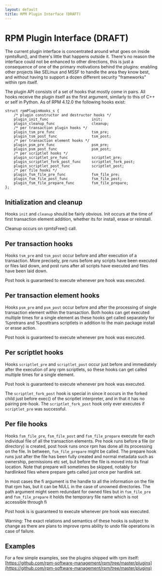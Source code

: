 ```yaml
---
layout: default
title: RPM Plugin Interface (DRAFT)
---
```

# RPM Plugin Interface (DRAFT)

 The current plugin interface is concentrated around what goes on inside rpmtsRun(), and there's little that happens outside it. There's no reason the interface could not be enhanced to other directions, this is just a consequence of one of the primary motivations behind the plugins: enabling other projects like SELinux and MSSF to handle the area they know best, and without having to support a dozen different security "frameworks" within rpm itself.

The plugin API consists of a set of hooks that mostly come in pairs. All hooks receive the plugin itself as the first argument, similarly to this of C++ or self in Python. As of RPM 4.12.0 the following hooks exist:
```
struct rpmPluginHooks_s { 
    /* plugin constructor and destructor hooks */
    plugin_init_func                    init;
    plugin_cleanup_func                 cleanup;
    /* per transaction plugin hooks */
    plugin_tsm_pre_func                 tsm_pre;
    plugin_tsm_post_func                tsm_post;
    /* per transaction element hooks */
    plugin_psm_pre_func                 psm_pre;
    plugin_psm_post_func                psm_post;
    /* per scriptlet hooks */
    plugin_scriptlet_pre_func           scriptlet_pre;
    plugin_scriptlet_fork_post_func     scriptlet_fork_post;
    plugin_scriptlet_post_func          scriptlet_post;
    /* per file hooks */
    plugin_fsm_file_pre_func            fsm_file_pre;
    plugin_fsm_file_post_func           fsm_file_post;
    plugin_fsm_file_prepare_func        fsm_file_prepare;
};
```

## Initialization and cleanup

Hooks `init` and `cleanup` should be fairly obvious. Init occurs at the time of first transaction element addition, whether its for install, erase or reinstall.

Cleanup occurs on rpmtsFree() call.

## Per transaction hooks

Hooks `tsm_pre` and `tsm_post` occur before and after execution of a transaction. More precisely, pre runs before any scripts have been executed or files laid down, and post runs after all scripts have executed and files have been laid down.

Post hook is guaranteed to execute whenever pre hook was executed.

## Per transaction element hooks

Hooks `psm_pre` and `psm_post` occur before and after the processing of single transaction element within the transaction. Both hooks can get executed multiple times for a single element as these hooks get called separately for %pretrans and %posttrans scriptlets in addition to the main package install or erase action.

Post hook is guaranteed to execute whenever pre hook was executed.

## Per scriptlet hooks

Hooks `scriptlet_pre` and `scriptlet_post` occur just before and immediately after the execution of any rpm scriptlets, so these hooks can get called multiple times for a single element.

Post hook is guaranteed to execute whenever pre hook was executed.

The `scriptlet_fork_post` hook is special in since it occurs in the forked child just before exec() of the scriptlet interpreter, and in that it has no pairing pre-hook. The `scriptlet_fork_post` hook only ever executes if `scriptlet_pre` was successful.

## Per file hooks

Hooks `fsm_file_pre`, `fsm_file_post` and `fsm_file_prepare` execute for each individual file of all the transaction elements. Pre hook runs before a file (or directory) is created, post hook runs once rpm has done all its processing on the file. In between, `fsm_file_prepare` might be called. The prepare hook runs just after the file has been fully created and normal metadata such as ownership, permissions etc set, but before the file is moved into its final location. Note that prepare will sometimes be skipped, notably for hardlinked files where prepare gets called just once per hardlink set.

In most cases the fi argument is the handle to all the information on the file that rpm has, but it can be NULL in the case of unowned directories. The path argument might seem redundant for owned files but in `fsm_file_pre` and `fsm_file_prepare` it holds the temporary file name which is not accessible through fi

Post hook is is guaranteed to execute whenever pre hook was executed.

Warning: The exact relations and semantics of these hooks is subject to change as there are plans to improve rpms ability to undo file operations in case of failure.

## Examples

For a few simple examples, see the plugins shipped with rpm itself: [https://github.com/rpm-software-management/rpm/tree/master/plugins](https://github.com/rpm-software-management/rpm/tree/master/plugins)

